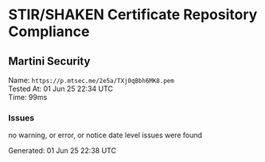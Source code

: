 # STIR/SHAKEN Certificate Repository Compliance

## Martini Security

Name: `https://p.mtsec.me/2e5a/TXj0qBbh6MK8.pem`\
Tested At: 01 Jun 25 22:34 UTC\
Time: 99ms

### Issues

no warning, or error, or notice date level issues were found

Generated: 01 Jun 25 22:38 UTC